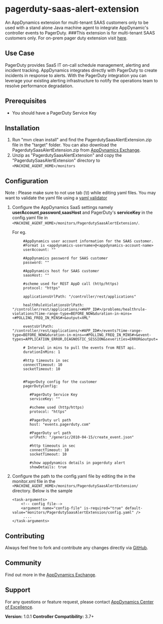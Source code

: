pagerduty-saas-alert-extension
==========================

An AppDynamics extension for multi-tenant SAAS customers only to be used with a stand alone Java machine agent to integrate AppDynamic's controller events
to PagerDuty. 
###This extension is for multi-tenant SAAS customers only. For on-prem pager duty extension visit [here](http://community.appdynamics.com/t5/AppDynamics-eXchange/PagerDuty-Alerting-Extension/idi-p/747).


## Use Case ##

PagerDuty provides SaaS IT on-call schedule management, alerting and incident tracking. AppDynamics integrates directly with PagerDuty to create incidents in response to alerts.
With the PagerDuty integration you can leverage your existing alerting infrastructure to notify the operations team to resolve performance degradation.

## Prerequisites ##

- You should have a PagerDuty Service Key


## Installation ##

1. Run "mvn clean install" and find the PagerdutySaasAlertExtension.zip file in the "target" folder. You can also download the PagerdutySaasAlertExtension.zip from [AppDynamics Exchange][].
2. Unzip as "PagerdutySaasAlertExtension" and copy the "PagerdutySaasAlertExtension" directory to `<MACHINE_AGENT_HOME>/monitors`



## Configuration ##

Note : Please make sure to not use tab (\t) while editing yaml files. You may want to validate the yaml file using a [yaml validator](http://yamllint.com/)

1. Configure the AppDynamics SaaS settings namely **userAccount**,**password**,**saasHost** and PagerDuty's **serviceKey** in the config.yaml file in `<MACHINE_AGENT_HOME>/monitors/PagerdutySaasAlertExtension/`.

   For eg.

   ```
        #AppDynamics user account information for the SAAS customer.
        #Format is <appdynamics-username>@<appdynamics-account-name>
        userAccount: ""

        #AppDynamics password for SAAS customer
        password: ""

        #AppDynamics host for SAAS customer
        saasHost: ""

        #scheme used for REST AppD call (http/https)
        protocol: "https"

        applicationsUrlPath: "/controller/rest/applications"

        healthRuleViolationsUrlPath: "/controller/rest/applications/<#APP_ID#>/problems/healthrule-violations?time-range-type=BEFORE_NOW&duration-in-mins=<#POLLING_FREQ_IN_MINS#>&output=XML"

        eventsUrlPath: "/controller/rest/applications/<#APP_ID#>/events?time-range-type=BEFORE_NOW&duration-in-mins=<#POLLING_FREQ_IN_MINS#>&event-types=APPLICATION_ERROR,DIAGNOSTIC_SESSION&severities=ERROR&output=XML"

        # Interval in mins to pull the events from REST api.
        durationInMins: 1

        #http timeouts in sec
        connectTimeout: 10
        socketTimeout: 10


        #PagerDuty config for the customer
        pagerDutyConfig:

           #PagerDuty Service Key
           serviceKey: ""

           #scheme used (http/https)
           protocol: "https"

           #PagerDuty url path
           host: "events.pagerduty.com"

           #PagerDuty url path
           urlPath: "/generic/2010-04-15/create_event.json"

           #http timeouts in sec
           connectTimeout: 10
           socketTimeout: 10

           #show appdynamics details in pagerduty alert
           showDetails: true

   ```


3. Configure the path to the config.yaml file by editing the <task-arguments> in the monitor.xml file in the `<MACHINE_AGENT_HOME>/monitors/PagerdutySaasAlertExtension/` directory. Below is the sample

     ```
     <task-arguments>
         <!-- config file-->
         <argument name="config-file" is-required="true" default-value="monitors/PagerdutySaasAlertExtension/config.yaml" />
          ....
     </task-arguments>
    ```


## Contributing ##

Always feel free to fork and contribute any changes directly via [GitHub][].

## Community ##

Find out more in the [AppDynamics Exchange][].

## Support ##

For any questions or feature request, please contact [AppDynamics Center of Excellence][].

**Version:** 1.0.1
**Controller Compatibility:** 3.7+

[Github]: https://github.com/Appdynamics/pagerduty-saas-alert-extension
[AppDynamics Exchange]: http://community.appdynamics.com/t5/AppDynamics-eXchange/idb-p/extensions
[AppDynamics Center of Excellence]: mailto:help@appdynamics.com


